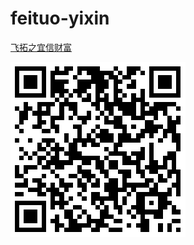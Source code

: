 # feituo-yixin

[飞拓之宜信财富](http://iq9891.github.io/game-puzzle/)


[![飞拓之宜信财富](code.png)](http://iq9891.github.io/game-puzzle/)